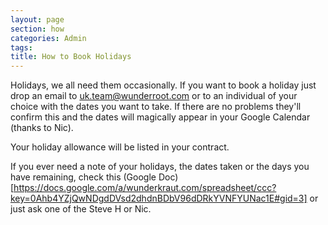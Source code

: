 ```yaml
---
layout: page
section: how
categories: Admin
tags:
title: How to Book Holidays
---
```


Holidays, we all need them occasionally. If you want to book a holiday just drop an email to uk.team@wunderroot.com or to an individual of your choice with the dates you want to take. If there are no problems they'll confirm this and the dates will magically appear in your Google Calendar (thanks to Nic).

Your holiday allowance will be listed in your contract.

If you ever need a note of your holidays, the dates taken or the days you have remaining, check this (Google Doc)[https://docs.google.com/a/wunderkraut.com/spreadsheet/ccc?key=0Ahb4YZjQwNDgdDVsd2dhdnBDbV96dDRkYVNFYUNac1E#gid=3] or just ask one of the Steve H or Nic.
